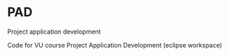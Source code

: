 # PAD
Project application development

Code for VU course Project Application Development
(eclipse workspace)
